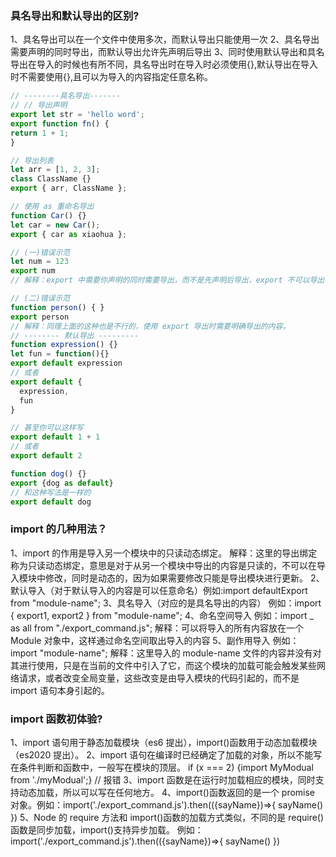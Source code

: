 ### 具名导出和默认导出的区别?

1、具名导出可以在一个文件中使用多次，而默认导出只能使用一次
2、具名导出需要声明的同时导出，而默认导出允许先声明后导出
3、同时使用默认导出和具名导出在导入的时候也有所不同，具名导出时在导入时必须使用{},默认导出在导入时不需要使用{},且可以为导入的内容指定任意名称。

```js
// --------具名导出-------
// // 导出声明
export let str = 'hello word';
export function fn() {
return 1 + 1;
}

// 导出列表
let arr = [1, 2, 3];
class ClassName {}
export { arr, ClassName };

// 使用 as 重命名导出
function Car() {}
let car = new Car();
export { car as xiaohua };

// (一)错误示范
let num = 123
export num
// 解释：export 中需要你声明的同时需要导出，而不是先声明后导出，export 不可以导出一个值，如果需要导出一个值可以使用默认导出的方式，当然你可以使用声明导出的方式 export let num = 123 或者命名导出的方式 let num = 123; export { num }。

// (二)错误示范
function person() { }
export person
// 解释：同理上面的这种也是不行的，使用 export 导出时需要明确导出的内容。
// -------- 默认导出 ---------
function expression() {}
let fun = function(){}
export default expression
// 或者
export default {
  expression,
  fun
}

// 甚至你可以这样写
export default 1 + 1
// 或者
export default 2

function dog() {}
export {dog as default}
// 和这种写法是一样的
export default dog
```

### import 的几种用法？

1、import 的作用是导入另一个模块中的只读动态绑定。
解释：这里的导出绑定称为只读动态绑定，意思是对于从另一个模块中导出的内容是只读的，不可以在导入模块中修改，同时是动态的，因为如果需要修改只能是导出模块进行更新。
2、默认导入（对于默认导入的内容是可以任意命名）例如:import defaultExport from "module-name";
3、具名导入（对应的是具名导出的内容） 例如：import { export1, export2 } from "module-name";
4、命名空间导入 例如：import \_ as all from "./export_command.js"; 解释：可以将导入的所有内容放在一个 Module 对象中，这样通过命名空间取出导入的内容
5、副作用导入 例如：import "module-name"; 解释：这里导入的 module-name 文件的内容并没有对其进行使用，只是在当前的文件中引入了它，而这个模块的加载可能会触发某些网络请求，或者改变全局变量，这些改变是由导入模块的代码引起的，而不是 import 语句本身引起的。

### import 函数初体验?

1、import 语句用于静态加载模块（es6 提出），import()函数用于动态加载模块（es2020 提出）。
2、import 语句在编译时已经确定了加载的对象，所以不能写在条件判断和函数中，一般写在模块的顶层。
if (x === 2) {import MyModual from './myModual';} // 报错
3、import 函数是在运行时加载相应的模块，同时支持动态加载，所以可以写在任何地方。
4、import()函数返回的是一个 promise 对象。例如：import('./export_command.js').then(({sayName})=>{ sayName() })
5、Node 的 require 方法和 import()函数的加载方式类似，不同的是 require()函数是同步加载，import()支持异步加载。 例如：import('./export_command.js').then(({sayName})=>{ sayName() })
